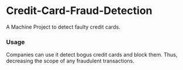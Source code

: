 # Credit-Card-Fraud-Detection
A Machine Project to detect faulty credit cards.

### Usage
Companies can use it detect bogus credit cards and block them. Thus, decreasing the scope of any fraudulent transactions.
